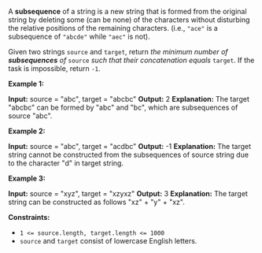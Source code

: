 
A  **subsequence**  of a string is a new string that is formed from the original string by deleting some (can be none) of the characters without disturbing the relative positions of the remaining characters. (i.e.,  `"ace"`  is a subsequence of  `"abcde"`  while  `"aec"`  is not).

Given two strings  `source`  and  `target`, return  _the minimum number of  **subsequences**  of_ `source` _such that their concatenation equals_ `target`. If the task is impossible, return  `-1`.

**Example 1:**

**Input:** source = "abc", target = "abcbc"
**Output:** 2
**Explanation:** The target "abcbc" can be formed by "abc" and "bc", which are subsequences of source "abc".

**Example 2:**

**Input:** source = "abc", target = "acdbc"
**Output:** -1
**Explanation:** The target string cannot be constructed from the subsequences of source string due to the character "d" in target string.

**Example 3:**

**Input:** source = "xyz", target = "xzyxz"
**Output:** 3
**Explanation:** The target string can be constructed as follows "xz" + "y" + "xz".

**Constraints:**

-   `1 <= source.length, target.length <= 1000`
-   `source`  and  `target`  consist of lowercase English letters.